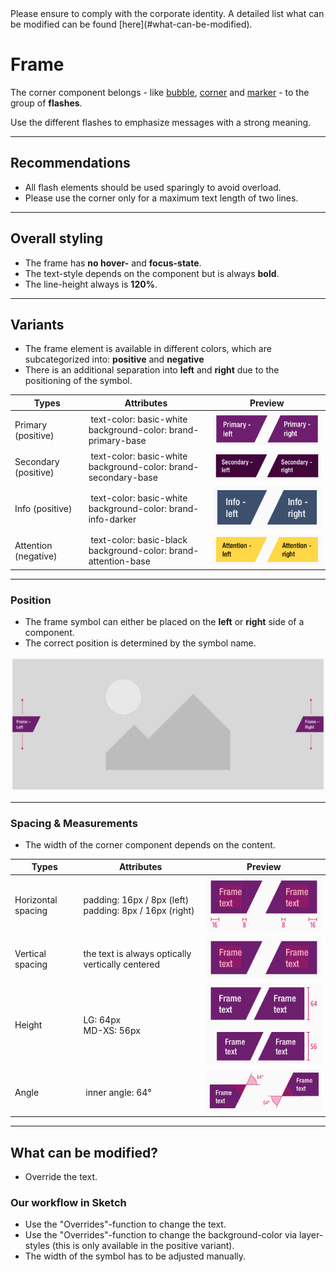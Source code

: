 <AlertInfo alertHeadline="Modifiable">
Please ensure to comply with the corporate identity. A detailed list what can be modified can be found [here](#what-can-be-modified).
</AlertInfo>

# Frame

The corner component belongs - like [bubble](../Bubble/Bubble.md), [corner](../Corner/Corner.md) and [marker](../Marker/Marker.md) - to the group of **flashes**.

Use the different flashes to emphasize messages with a strong meaning.

---

## Recommendations

- All flash elements should be used sparingly to avoid overload.
- Please use the corner only for a maximum text length of two lines.

---

## Overall styling

- The frame has **no hover-** and **focus-state**.
- The text-style depends on the component but is always **bold**.
- The line-height always is **120%**.

---

## Variants

- The frame element is available in different colors, which are subcategorized into: **positive** and **negative**
- There is an additional separation into **left** and **right** due to the positioning of the symbol.

| Types | Attributes | Preview |
|---|---|---|
| Primary (positive) | text-color: basic-white<br>background-color: brand-primary-base | ![left: primary](assets/types/primary@1x.png) |
| Secondary (positive) | text-color: basic-white<br>background-color: brand-secondary-base | ![left: secondary](assets/types/secondary@1x.png)|
| Info (positive) | text-color: basic-white<br>background-color: brand-info-darker | ![left: info](assets/types/info@1x.png) |
| Attention (negative) | text-color: basic-black<br>background-color: brand-attention-base | ![left: attention](assets/types/attention@1x.png) |

---

### Position

- The frame symbol can either be placed on the **left** or **right** side of a component.
- The correct position is determined by the symbol name.

![position](assets/position/frame@1x.png)



---

### Spacing & Measurements

- The width of the corner component depends on the content.

| Types | Attributes | Preview |
|---|---|---|
| Horizontal spacing | padding: 16px / 8px (left)<br>padding: 8px / 16px (right) | ![horizontal-spacing](assets/measurements/horizontal-spacing@1x.png)|
| Vertical spacing | the text is always optically vertically centered | ![vertical-spacing](assets/measurements/vertical-spacing@1x.png) |
| Height | LG: 64px<br>MD-XS: 56px  | ![Height](assets/measurements/height@1x.png) |
| Angle | inner angle: 64° | ![rotation](assets/measurements/angle@1x.png)


---

## What can be modified?

- Override the text.

### Our workflow in Sketch

- Use the "Overrides"-function to change the text.
- Use the "Overrides"-function to change the background-color via layer-styles (this is only available in the positive variant).
- The width of the symbol has to be adjusted manually.
